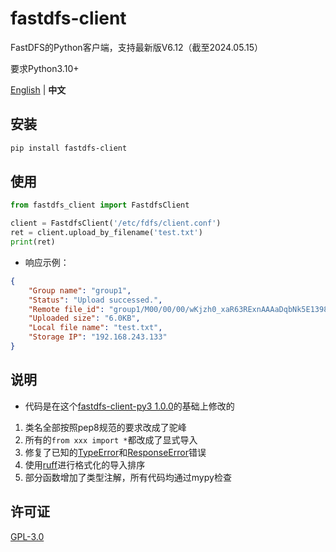 # fastdfs-client

FastDFS的Python客户端，支持最新版V6.12（截至2024.05.15）

要求Python3.10+

[English](./README.md) | **中文**

## 安装

```bash
pip install fastdfs-client
```

## 使用

```py
from fastdfs_client import FastdfsClient

client = FastdfsClient('/etc/fdfs/client.conf')
ret = client.upload_by_filename('test.txt')
print(ret)
```
- 响应示例：
```JSON
{
    "Group name": "group1",
    "Status": "Upload successed.",
    "Remote file_id": "group1/M00/00/00/wKjzh0_xaR63RExnAAAaDqbNk5E1398.txt",
    "Uploaded size": "6.0KB",
    "Local file name": "test.txt",
    "Storage IP": "192.168.243.133"
}
```

## 说明
- 代码是在这个[fastdfs-client-py3 1.0.0](https://pypi.org/project/fastdfs-client-py3/)的基础上修改的
1. 类名全部按照pep8规范的要求改成了驼峰
2. 所有的`from xxx import *`都改成了显式导入
3. 修复了已知的[TypeError](https://blog.csdn.net/jaket5219999/article/details/138918672)和[ResponseError](https://github.com/happyfish100/fastdfs/issues/679)错误
4. 使用[ruff](https://github.com/astral-sh/ruff)进行格式化的导入排序
5. 部分函数增加了类型注解，所有代码均通过mypy检查

## 许可证

[GPL-3.0](./LICENSE)
